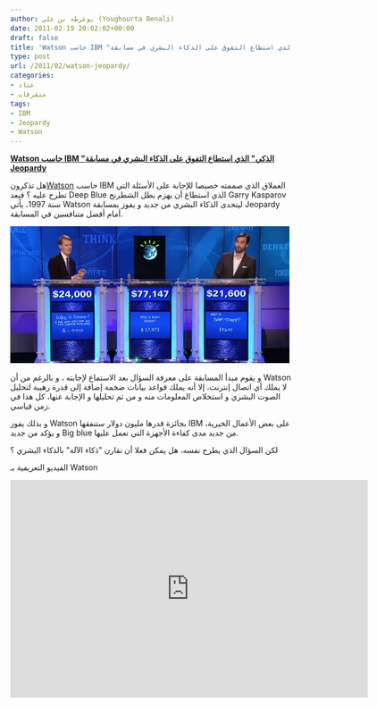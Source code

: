 ```yaml
---
author: يوغرطة بن علي (Youghourta Benali)
date: 2011-02-19 20:02:02+00:00
draft: false
title: 'Watson حاسب IBM "الذكي" الذي استطاع التفوق على الذكاء البشري في مسابقة Jeopardy '
type: post
url: /2011/02/watson-jeopardy/
categories:
- عتاد
- متفرقات
tags:
- IBM
- Jeopardy
- Watson
---
```


**[Watson حاسب IBM "الذكي" الذي استطاع التفوق على الذكاء البشري في مسابقة Jeopardy](https://www.it-scoop.com/2011/02/watson-jeopardy/)**


هل تذكرون[Watson](https://www.it-scoop.com/2010/06/watson-ibm-supercomputer-compete-jeopardy/) حاسب IBM العملاق الذي صممته خصيصا للإجابة على الأسئلة التي تطرح عليه ؟ فبعد Deep Blue الذي استطاع أن يهزم بطل الشطرنج Garry Kasparov سنة 1997، يأتي Watson ليتحدى الذكاء البشري من جديد و يفوز بمسابقة Jeopardy أمام أفضل متنافسين في المسابقة.


[![](watson-Jeopardy.jpg)
](https://www.it-scoop.com/2011/02/watson-jeopardy/)


و يقوم مبدأ المسابقة على معرفة السؤال بعد الاستماع لإجابته ، و بالرغم من أن Watson لا يملك أي اتصال إنترنت، إلا أنه يملك قواعد بيانات ضخمة إضافة إلى قدرة رهيبة لتحليل الصوت البشري و استخلاص المعلومات منه و من ثم تحليلها و الإجابة عنها، كل هذا في زمن قياسي.

و بذلك يفوز Watson بجائزة قدرها مليون دولار ستنفقها IBM على بعض الأعمال الخيرية، و يؤكد من جديد Big blue من جديد مدى كفاءة الأجهزة التي تعمل عليها.

لكن السؤال الذي يطرح نفسه، هل يمكن فعلا أن نقارن "ذكاء الآلة" بالذكاء البشري ؟

الفيديو التعريفية بـ Watson

<!-- more -->



<object classid="clsid:d27cdb6e-ae6d-11cf-96b8-444553540000" width="640" codebase="http://download.macromedia.com/pub/shockwave/cabs/flash/swflash.cab#version=6,0,40,0" height="390"><embed src="http://www.youtube.com/v/FC3IryWr4c8?fs=1&hl=fr_FR&rel=0" allowscriptaccess="always" height="390" width="640" allowfullscreen="true" type="application/x-shockwave-flash"></embed></object>
